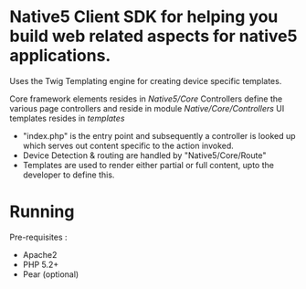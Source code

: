 Native5 Client SDK for helping you build web related aspects for native5 applications.
======================================================================================
Uses the Twig Templating engine for creating device specific templates.

Core framework elements resides in *Native5/Core*
Controllers define the various page controllers and reside in module *Native/Core/Controllers*
UI templates resides in *templates* 

* "index.php" is the entry point and subsequently a controller is looked up which serves out content specific to the action invoked.
* Device Detection & routing are handled by "Native5/Core/Route"
* Templates are used to render either partial or full content, upto the developer to define this.

Running
=======================================================================================
Pre-requisites :
 
 * Apache2 
 * PHP 5.2+ 
 * Pear (optional) 
